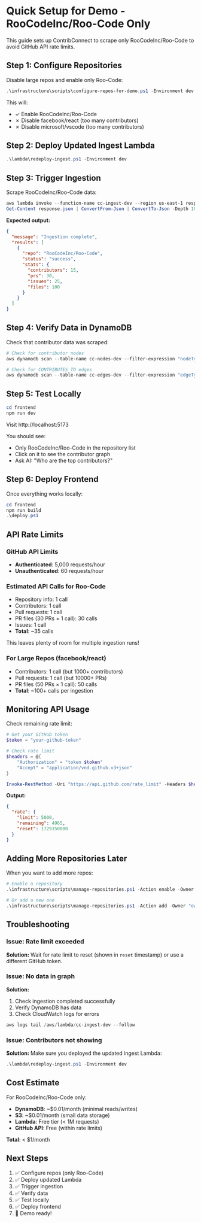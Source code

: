 # Quick Setup for Demo - RooCodeInc/Roo-Code Only

This guide sets up ContribConnect to scrape only RooCodeInc/Roo-Code to avoid GitHub API rate limits.

## Step 1: Configure Repositories

Disable large repos and enable only Roo-Code:

```powershell
.\infrastructure\scripts\configure-repos-for-demo.ps1 -Environment dev
```

This will:
- ✓ Enable RooCodeInc/Roo-Code
- ✗ Disable facebook/react (too many contributors)
- ✗ Disable microsoft/vscode (too many contributors)

## Step 2: Deploy Updated Ingest Lambda

```powershell
.\lambda\redeploy-ingest.ps1 -Environment dev
```

## Step 3: Trigger Ingestion

Scrape RooCodeInc/Roo-Code data:

```powershell
aws lambda invoke --function-name cc-ingest-dev --region us-east-1 response.json
Get-Content response.json | ConvertFrom-Json | ConvertTo-Json -Depth 10
```

**Expected output:**
```json
{
  "message": "Ingestion complete",
  "results": [
    {
      "repo": "RooCodeInc/Roo-Code",
      "status": "success",
      "stats": {
        "contributors": 15,
        "prs": 30,
        "issues": 25,
        "files": 100
      }
    }
  ]
}
```

## Step 4: Verify Data in DynamoDB

Check that contributor data was scraped:

```powershell
# Check for contributor nodes
aws dynamodb scan --table-name cc-nodes-dev --filter-expression "nodeType = :type" --expression-attribute-values '{":type":{"S":"user"}}' --max-items 5 --region us-east-1

# Check for CONTRIBUTES_TO edges
aws dynamodb scan --table-name cc-edges-dev --filter-expression "edgeType = :type" --expression-attribute-values '{":type":{"S":"CONTRIBUTES_TO"}}' --max-items 5 --region us-east-1
```

## Step 5: Test Locally

```powershell
cd frontend
npm run dev
```

Visit http://localhost:5173

You should see:
- Only RooCodeInc/Roo-Code in the repository list
- Click on it to see the contributor graph
- Ask AI: "Who are the top contributors?"

## Step 6: Deploy Frontend

Once everything works locally:

```powershell
cd frontend
npm run build
.\deploy.ps1
```

## API Rate Limits

### GitHub API Limits
- **Authenticated**: 5,000 requests/hour
- **Unauthenticated**: 60 requests/hour

### Estimated API Calls for Roo-Code
- Repository info: 1 call
- Contributors: 1 call
- Pull requests: 1 call
- PR files (30 PRs × 1 call): 30 calls
- Issues: 1 call
- **Total**: ~35 calls

This leaves plenty of room for multiple ingestion runs!

### For Large Repos (facebook/react)
- Contributors: 1 call (but 1000+ contributors)
- Pull requests: 1 call (but 10000+ PRs)
- PR files (50 PRs × 1 call): 50 calls
- **Total**: ~100+ calls per ingestion

## Monitoring API Usage

Check remaining rate limit:

```powershell
# Get your GitHub token
$token = "your-github-token"

# Check rate limit
$headers = @{
    "Authorization" = "token $token"
    "Accept" = "application/vnd.github.v3+json"
}

Invoke-RestMethod -Uri "https://api.github.com/rate_limit" -Headers $headers | ConvertTo-Json -Depth 10
```

**Output:**
```json
{
  "rate": {
    "limit": 5000,
    "remaining": 4965,
    "reset": 1729350000
  }
}
```

## Adding More Repositories Later

When you want to add more repos:

```powershell
# Enable a repository
.\infrastructure\scripts\manage-repositories.ps1 -Action enable -Owner "owner" -Repo "repo" -Environment dev

# Or add a new one
.\infrastructure\scripts\manage-repositories.ps1 -Action add -Owner "owner" -Repo "repo" -Environment dev
```

## Troubleshooting

### Issue: Rate limit exceeded

**Solution:** Wait for rate limit to reset (shown in `reset` timestamp) or use a different GitHub token.

### Issue: No data in graph

**Solution:** 
1. Check ingestion completed successfully
2. Verify DynamoDB has data
3. Check CloudWatch logs for errors

```powershell
aws logs tail /aws/lambda/cc-ingest-dev --follow
```

### Issue: Contributors not showing

**Solution:** Make sure you deployed the updated ingest Lambda:

```powershell
.\lambda\redeploy-ingest.ps1 -Environment dev
```

## Cost Estimate

For RooCodeInc/Roo-Code only:
- **DynamoDB**: ~$0.01/month (minimal reads/writes)
- **S3**: ~$0.01/month (small data storage)
- **Lambda**: Free tier (< 1M requests)
- **GitHub API**: Free (within rate limits)

**Total**: < $1/month

## Next Steps

1. ✅ Configure repos (only Roo-Code)
2. ✅ Deploy updated Lambda
3. ✅ Trigger ingestion
4. ✅ Verify data
5. ✅ Test locally
6. ✅ Deploy frontend
7. 🎉 Demo ready!
